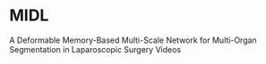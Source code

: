 # MIDL
A Deformable Memory-Based Multi-Scale Network for Multi-Organ Segmentation in Laparoscopic Surgery Videos
